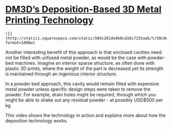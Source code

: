 # [DM3D’s Deposition-Based 3D Metal Printing Technology](http://www.fabbaloo.com/blog/2017/3/10/dm3ds-deposition-based-3d-metal-printing-technology)

    ![](http://static1.squarespace.com/static/509c281de4b0cd18c7335aab/t/58c0ef3d29687f4f844cb1fc/1489039171344/?format=1000w)  

Another interesting benefit of this approach is that enclosed cavities need not be filled with unfused metal powder, as would be the case with powder-bed machines. Imagine an interior sparse structure, as often done with plastic 3D prints, where the weight of the part is decreased yet its strength is maintained through an ingenious interior structure. 

In a powder bed approach, this cavity would remain filled with expensive metal powder unless specific design steps were taken to remove the powder. For example, drain holes might be required, through which you might be able to shake out any residual powder - at possibly USD$500 per kg. 

This video shows the technology in action and explains more about how the deposition technology works.
  